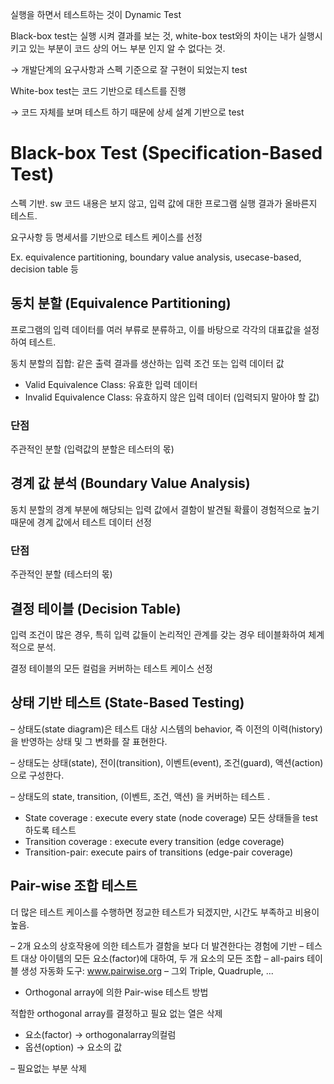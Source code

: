 실행을 하면서 테스트하는 것이 Dynamic Test

Black-box test는 실행 시켜 결과를 보는 것, white-box test와의 차이는 내가 실행시키고 있는 부분이 코드 상의 어느 부분 인지 알 수 없다는 것.

→ 개발단계의 요구사항과 스펙 기준으로 잘 구현이 되었는지 test

White-box test는 코드 기반으로 테스트를 진행

→ 코드 자체를 보며 테스트 하기 때문에 상세 설계 기반으로 test

# Black-box Test (Specification-Based Test)

스펙 기반. sw 코드 내용은 보지 않고, 입력 값에 대한 프로그램 실행 결과가 올바른지 테스트.

요구사항 등 명세서를 기반으로 테스트 케이스를 선정

Ex. equivalence partitioning, boundary value analysis, usecase-based, decision table 등

## 동치 분할 (Equivalence Partitioning)

프로그램의 입력 데이터를 여러 부류로 분류하고, 이를 바탕으로 각각의 대표값을 설정하여 테스트.

동치 분할의 집합: 같은 출력 결과를 생산하는 입력 조건 또는 입력 데이터 값

- Valid Equivalence Class: 유효한 입력 데이터
- Invalid Equivalence Class: 유효하지 않은 입력 데이터 (입력되지 말아야 할 값)

### 단점

주관적인 분할 (입력값의 분할은 테스터의 몫)

## 경계 값 분석 (Boundary Value Analysis)

동치 분할의 경계 부분에 해당되는 입력 값에서 결함이 발견될 확률이 경험적으로 높기 때문에 경계 값에서 테스트 데이터 선정

### 단점

주관적인 분할 (테스터의 몫)

## 결정 테이블 (Decision Table)

입력 조건이 많은 경우, 특히 입력 값들이 논리적인 관계를 갖는 경우 테이블화하여 체계적으로 분석.

결정 테이블의 모든 컬럼을 커버하는 테스트 케이스 선정

## 상태 기반 테스트 (State-Based Testing)

– 상태도(state diagram)은 테스트 대상 시스템의 behavior, 즉 이전의 이력(history)을 반영하는 상태 및 그 변화를 잘 표현한다.

– 상태도는 상태(state), 전이(transition), 이벤트(event), 조건(guard), 액션(action)으로 구성한다.

– 상태도의 state, transition, (이벤트, 조건, 액션) 을 커버하는 테스트 .

- State coverage : execute every state (node coverage) 모든 상태들을 test하도록 테스트
- Transition coverage : execute every transition (edge coverage)
- Transition-pair: execute pairs of transitions (edge-pair coverage)

## Pair-wise 조합 테스트

더 많은 테스트 케이스를 수행하면 정교한 테스트가 되겠지만, 시간도 부족하고 비용이 높음.

– 2개 요소의 상호작용에 의한 테스트가 결함을 보다 더 발견한다는 경험에 기반
– 테스트 대상 아이템의 모든 요소(factor)에 대하여, 두 개 요소의 모든 조합
– all-pairs 테이블 생성 자동화 도구: www.pairwise.org
– 그외 Triple, Quadruple, ...

- Orthogonal array에 의한 Pair-wise 테스트 방법

적합한 orthogonal array를 결정하고 필요 없는 열은 삭제

- 요소(factor) → orthogonalarray의컬럼
- 옵션(option) → 요소의 값

– 필요없는 부분 삭제
